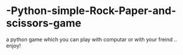 # -Python-simple-Rock-Paper-and-scissors-game

a python game which you can play with computar or with your freind .. enjoy!
